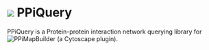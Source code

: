 

# ![](https://fr.gravatar.com/userimage/46678059/7c7f65f2ea5b01dfc46adac45048df6b.jpg?size=40) PPiQuery

  PPiQuery is a Protein-protein interaction network querying library for ![PPiMapBuilder](https://github.com/PPiMapBuilder/PPiMapBuilder) (a Cytoscape plugin).
